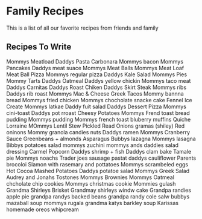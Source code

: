 # Family Recipes

This is a list of all our favorite recipes from friends and family

## Recipes To Write

Mommys Meatload
Daddys Pasta Carbonara
Mommys bacon
Mommys Pancakes
Daddys meat suace
Mommys Meat Balls
Mommys Meat Loaf Meat Ball Pizza
Mommys regular pizza
Daddys Kale Salad
Mommys Pies
Mommy Tarts
Daddys Oatmeal
Daddys yellow chickin
Mommys taco meat
Daddys Carnitas
Daddys Roast Chiken
Daddys Skirt Steak
Mommys ribs
Daddys rib roast
Mommys Mac & Cheese
Greek Tacos
Mommy bannna bread
Mommys fried chicken
Mommys chocholate snacke cake
Fennel Ice Create
Mommys latkae
Daddy fuit salad
Daddys Dessert Pizza
Mommys cini-toast
Daddys pot rroast
Cheesy Potatoes
Mommys Frend toast bread pudding
Mommys pudding
Mommys french toast
bluberry muffins
Quiche Lorraine
MOmmys Lentil Stew
Pickled Read Onions 
gramas (shiley) Red oninons
Mommy granola
candies nuts
Daddys ramen
Mommys Cranberry Sauce
Greenbeans + almonds
Asparagus
Bubbys lazagna
Mommys lasagna
Bibbys potatoes salad
mommys zuchini
mommys  ands daddies salad dressing
Carmel Popcorn
Daddys shrimp + fish
Daddys clam bake
Tamale pie
Mommys noachs
Trader joes sausage pastat
daddys cauliflower
Parents brocoloi
Slamon with rasemary and pottatoes
Mommys scrambeled eggs
Hot Cocoa
Mashed Potatoes
Daddys potatoe salad
Mommys Greek Salad
Audrey and Jonahs Tostones
Mommys Brownies
Mommys Oatmeal chcholate chip cookies
Mommys christmas cookie
Mommies gulash
Grandma Shirleys Brisket
Grandmay shirleys windw cake
Grandpa randies apple pie
grandpa randys backed beans
grandpa randy cole salw
bubbys mazaball soup 
mommys rugala
grandma katys barkley soup
Karissas homemade oreos
whipcream
